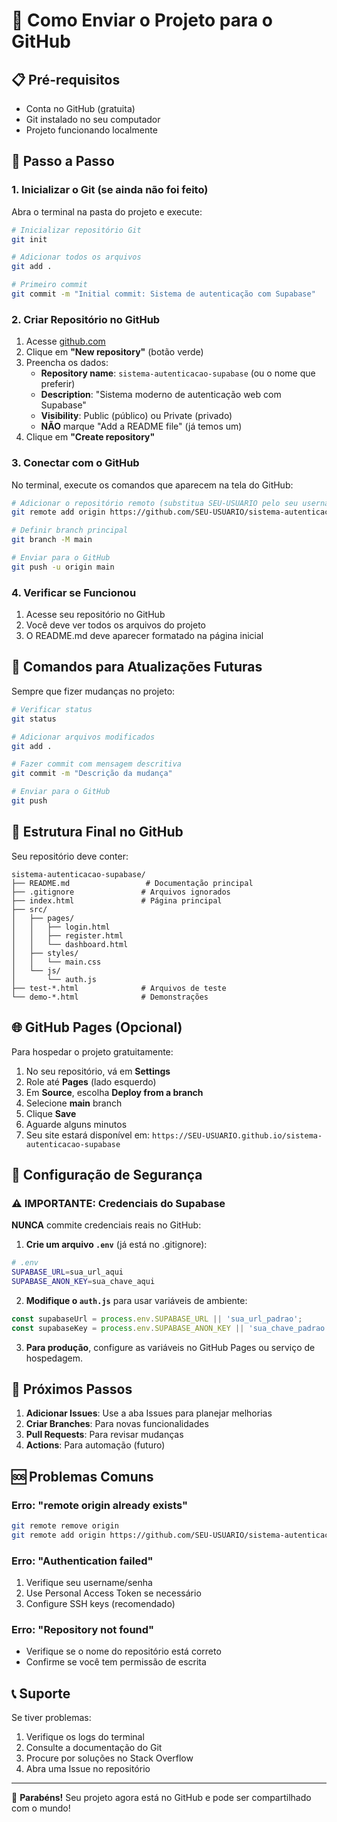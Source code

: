 # 🚀 Como Enviar o Projeto para o GitHub

## 📋 Pré-requisitos

- Conta no GitHub (gratuita)
- Git instalado no seu computador
- Projeto funcionando localmente

## 🔧 Passo a Passo

### 1. Inicializar o Git (se ainda não foi feito)

Abra o terminal na pasta do projeto e execute:

```bash
# Inicializar repositório Git
git init

# Adicionar todos os arquivos
git add .

# Primeiro commit
git commit -m "Initial commit: Sistema de autenticação com Supabase"
```

### 2. Criar Repositório no GitHub

1. Acesse [github.com](https://github.com)
2. Clique em **"New repository"** (botão verde)
3. Preencha os dados:
   - **Repository name**: `sistema-autenticacao-supabase` (ou o nome que preferir)
   - **Description**: "Sistema moderno de autenticação web com Supabase"
   - **Visibility**: Public (público) ou Private (privado)
   - **NÃO** marque "Add a README file" (já temos um)
4. Clique em **"Create repository"**

### 3. Conectar com o GitHub

No terminal, execute os comandos que aparecem na tela do GitHub:

```bash
# Adicionar o repositório remoto (substitua SEU-USUARIO pelo seu username)
git remote add origin https://github.com/SEU-USUARIO/sistema-autenticacao-supabase.git

# Definir branch principal
git branch -M main

# Enviar para o GitHub
git push -u origin main
```

### 4. Verificar se Funcionou

1. Acesse seu repositório no GitHub
2. Você deve ver todos os arquivos do projeto
3. O README.md deve aparecer formatado na página inicial

## 🔄 Comandos para Atualizações Futuras

Sempre que fizer mudanças no projeto:

```bash
# Verificar status
git status

# Adicionar arquivos modificados
git add .

# Fazer commit com mensagem descritiva
git commit -m "Descrição da mudança"

# Enviar para o GitHub
git push
```

## 📁 Estrutura Final no GitHub

Seu repositório deve conter:

```
sistema-autenticacao-supabase/
├── README.md                 # Documentação principal
├── .gitignore               # Arquivos ignorados
├── index.html               # Página principal
├── src/
│   ├── pages/
│   │   ├── login.html
│   │   ├── register.html
│   │   └── dashboard.html
│   ├── styles/
│   │   └── main.css
│   └── js/
│       └── auth.js
├── test-*.html              # Arquivos de teste
└── demo-*.html              # Demonstrações
```

## 🌐 GitHub Pages (Opcional)

Para hospedar o projeto gratuitamente:

1. No seu repositório, vá em **Settings**
2. Role até **Pages** (lado esquerdo)
3. Em **Source**, escolha **Deploy from a branch**
4. Selecione **main** branch
5. Clique **Save**
6. Aguarde alguns minutos
7. Seu site estará disponível em: `https://SEU-USUARIO.github.io/sistema-autenticacao-supabase`

## 🔐 Configuração de Segurança

### ⚠️ IMPORTANTE: Credenciais do Supabase

**NUNCA** commite credenciais reais no GitHub:

1. **Crie um arquivo `.env`** (já está no .gitignore):
```bash
# .env
SUPABASE_URL=sua_url_aqui
SUPABASE_ANON_KEY=sua_chave_aqui
```

2. **Modifique o `auth.js`** para usar variáveis de ambiente:
```javascript
const supabaseUrl = process.env.SUPABASE_URL || 'sua_url_padrao';
const supabaseKey = process.env.SUPABASE_ANON_KEY || 'sua_chave_padrao';
```

3. **Para produção**, configure as variáveis no GitHub Pages ou serviço de hospedagem.

## 🎯 Próximos Passos

1. **Adicionar Issues**: Use a aba Issues para planejar melhorias
2. **Criar Branches**: Para novas funcionalidades
3. **Pull Requests**: Para revisar mudanças
4. **Actions**: Para automação (futuro)

## 🆘 Problemas Comuns

### Erro: "remote origin already exists"
```bash
git remote remove origin
git remote add origin https://github.com/SEU-USUARIO/sistema-autenticacao-supabase.git
```

### Erro: "Authentication failed"
1. Verifique seu username/senha
2. Use Personal Access Token se necessário
3. Configure SSH keys (recomendado)

### Erro: "Repository not found"
- Verifique se o nome do repositório está correto
- Confirme se você tem permissão de escrita

## 📞 Suporte

Se tiver problemas:
1. Verifique os logs do terminal
2. Consulte a documentação do Git
3. Procure por soluções no Stack Overflow
4. Abra uma Issue no repositório

---

🎉 **Parabéns!** Seu projeto agora está no GitHub e pode ser compartilhado com o mundo!
